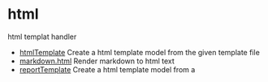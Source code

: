 # html

html templat handler

+ [htmlTemplate](html/htmlTemplate.1) Create a html template model from the given template file
+ [markdown.html](html/markdown.html.1) Render markdown to html text
+ [reportTemplate](html/reportTemplate.1) Create a html template model from a 
